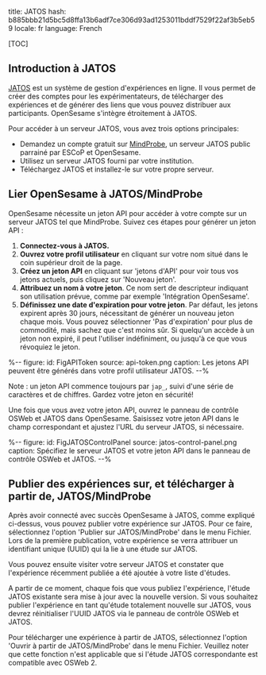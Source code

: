 title: JATOS
hash: b885bbb21d5bc5d8ffa13b6adf7ce306d93ad1253011bddf7529f22af3b5eb59
locale: fr
language: French

[TOC]


## Introduction à JATOS

[JATOS](https://www.jatos.org/) est un système de gestion d'expériences en ligne. Il vous permet de créer des comptes pour les expérimentateurs, de télécharger des expériences et de générer des liens que vous pouvez distribuer aux participants. OpenSesame s'intègre étroitement à JATOS.

Pour accéder à un serveur JATOS, vous avez trois options principales:

- Demandez un compte gratuit sur [MindProbe](https://mindprobe.eu/), un serveur JATOS public parrainé par ESCoP et OpenSesame.
- Utilisez un serveur JATOS fourni par votre institution.
- Téléchargez JATOS et installez-le sur votre propre serveur.

## Lier OpenSesame à JATOS/MindProbe

OpenSesame nécessite un jeton API pour accéder à votre compte sur un serveur JATOS tel que MindProbe. Suivez ces étapes pour générer un jeton API :

1. **Connectez-vous à JATOS.**
2. **Ouvrez votre profil utilisateur** en cliquant sur votre nom situé dans le coin supérieur droit de la page.
3. **Créez un jeton API** en cliquant sur 'jetons d'API' pour voir tous vos jetons actuels, puis cliquez sur 'Nouveau jeton'.
4. **Attribuez un nom à votre jeton**. Ce nom sert de descripteur indiquant son utilisation prévue, comme par exemple 'Intégration OpenSesame'.
5. **Définissez une date d'expiration pour votre jeton**. Par défaut, les jetons expirent après 30 jours, nécessitant de générer un nouveau jeton chaque mois. Vous pouvez sélectionner 'Pas d'expiration' pour plus de commodité, mais sachez que c'est moins sûr. Si quelqu'un accède à un jeton non expiré, il peut l'utiliser indéfiniment, ou jusqu'à ce que vous révoquiez le jeton.

%--
figure:
 id: FigAPIToken
 source: api-token.png
 caption: Les jetons API peuvent être générés dans votre profil utilisateur JATOS.
--%

Note : un jeton API commence toujours par `jap_`, suivi d'une série de caractères et de chiffres. Gardez votre jeton en sécurité!

Une fois que vous avez votre jeton API, ouvrez le panneau de contrôle OSWeb et JATOS dans OpenSesame. Saisissez votre jeton API dans le champ correspondant et ajustez l'URL du serveur JATOS, si nécessaire.

%--
figure:
 id: FigJATOSControlPanel
 source: jatos-control-panel.png
 caption: Spécifiez le serveur JATOS et votre jeton API dans le panneau de contrôle OSWeb et JATOS.
--%


## Publier des expériences sur, et télécharger à partir de, JATOS/MindProbe

Après avoir connecté avec succès OpenSesame à JATOS, comme expliqué ci-dessus, vous pouvez publier votre expérience sur JATOS. Pour ce faire, sélectionnez l'option 'Publier sur JATOS/MindProbe' dans le menu Fichier. Lors de la première publication, votre expérience se verra attribuer un identifiant unique (UUID) qui la lie à une étude sur JATOS.

Vous pouvez ensuite visiter votre serveur JATOS et constater que l'expérience récemment publiée a été ajoutée à votre liste d'études.

A partir de ce moment, chaque fois que vous publiez l'expérience, l'étude JATOS existante sera mise à jour avec la nouvelle version. Si vous souhaitez publier l'expérience en tant qu'étude totalement nouvelle sur JATOS, vous devrez réinitialiser l'UUID JATOS via le panneau de contrôle OSWeb et JATOS.

Pour télécharger une expérience à partir de JATOS, sélectionnez l'option 'Ouvrir à partir de JATOS/MindProbe' dans le menu Fichier. Veuillez noter que cette fonction n'est applicable que si l'étude JATOS correspondante est compatible avec OSWeb 2.